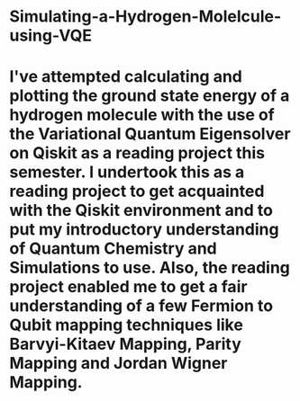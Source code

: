 # Simulating-a-Hydrogen-Molelcule-using-VQE

# I've attempted calculating and plotting the ground state energy of a hydrogen molecule with the use of the Variational Quantum Eigensolver on Qiskit as a reading project this semester. I undertook this as a reading project to get acquainted with the Qiskit environment and to put my introductory understanding of Quantum Chemistry and Simulations to use. Also, the reading project enabled me to get a fair understanding of a few Fermion to Qubit mapping techniques like Barvyi-Kitaev Mapping,  Parity Mapping and Jordan Wigner Mapping.

